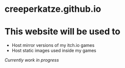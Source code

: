 # creeperkatze.github.io

# This website will be used to
- Host mirror versions of my itch.io games
- Host static images used inside my games

*Currently work in progress*